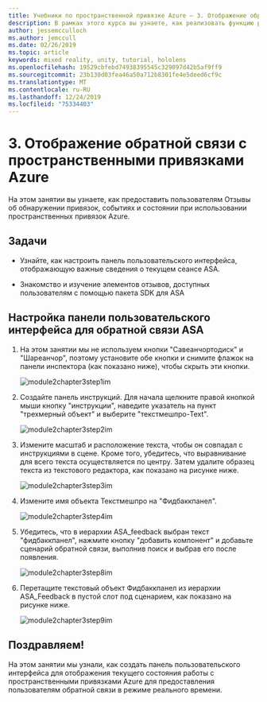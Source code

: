```yaml
---
title: Учебники по пространственной привязке Azure — 3. Отображение обратной связи с пространственными привязками Azure
description: В рамках этого курса вы узнаете, как реализовать функцию распознавания лиц Azure в приложении смешанной реальности.
author: jessemcculloch
ms.author: jemccull
ms.date: 02/26/2019
ms.topic: article
keywords: mixed reality, unity, tutorial, hololens
ms.openlocfilehash: 19529cbfebd74938395545c329097d42b5af9ff9
ms.sourcegitcommit: 23b130d03fea46a50a712b8301fe4e5deed6cf9c
ms.translationtype: MT
ms.contentlocale: ru-RU
ms.lasthandoff: 12/24/2019
ms.locfileid: "75334403"
---
```

# <a name="3-displaying-azure-spatial-anchor-feedback"></a>3. Отображение обратной связи с пространственными привязками Azure

На этом занятии вы узнаете, как предоставить пользователям Отзывы об обнаружении привязок, событиях и состоянии при использовании пространственных привязок Azure.

## <a name="objectives"></a>Задачи

* Узнайте, как настроить панель пользовательского интерфейса, отображающую важные сведения о текущем сеансе ASA.

* Знакомство и изучение элементов отзывов, доступных пользователям с помощью пакета SDK для ASA

## <a name="set-up-asa-feedback-ui-panel"></a>Настройка панели пользовательского интерфейса для обратной связи ASA

1. На этом занятии мы не используем кнопки "Савеанчортодиск" и "Шареанчор", поэтому установите обе кнопки и снимите флажок на панели инспектора (как показано ниже), чтобы скрыть эти кнопки.

    ![module2chapter3step1im](images/module2chapter3step1im.PNG)

2. Создайте панель инструкций. Для начала щелкните правой кнопкой мыши кнопку "инструкции", наведите указатель на пункт "трехмерный объект" и выберите "текстмешпро-Text".

    ![module2chapter3step2im](images/module2chapter3step2im.PNG)

3. Измените масштаб и расположение текста, чтобы он совпадал с инструкциями в сцене. Кроме того, убедитесь, что выравнивание для всего текста осуществляется по центру. Затем удалите образец текста из текстового редактора, как показано на рисунке ниже.

    ![module2chapter3step3im](images/module2chapter3step3im.PNG)

4. Измените имя объекта Текстмешпро на "Фидбаккпанел".

    ![module2chapter3step4im](images/module2chapter3step4im.PNG)

5. Убедитесь, что в иерархии ASA_feedback выбран текст "фидбаккпанел", нажмите кнопку "добавить компонент" и добавьте сценарий обратной связи, выполнив поиск и выбрав его после появления.

    ![module2chapter3step8im](images/module2chapter3step8im.PNG)

6. Перетащите текстовый объект Фидбаккпанел из иерархии ASA_Feedback в пустой слот под сценарием, как показано на рисунке ниже.

    ![module2chapter3step9im](images/module2chapter3step9im.PNG)

## <a name="congratulations"></a>Поздравляем!

На этом занятии мы узнали, как создать панель пользовательского интерфейса для отображения текущего состояния работы с пространственными привязками Azure для предоставления пользователям обратной связи в режиме реального времени.
